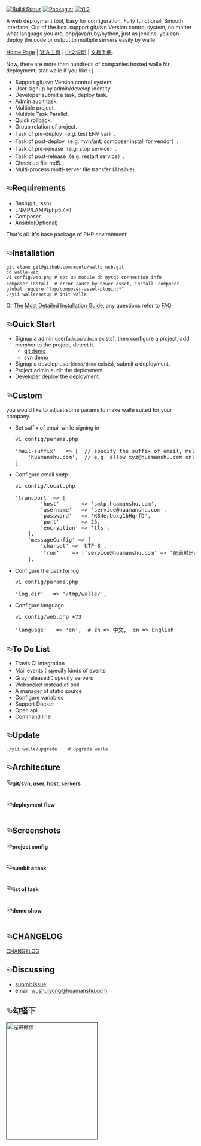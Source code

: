 <article class="markdown-body entry-content" itemprop="text">
<p><a href="https://travis-ci.org/meolu/walle-web"><img src="https://camo.githubusercontent.com/8a045fb15cecbbbf3a07b1dcd2435e5f6a9084a9/68747470733a2f2f7472617669732d63692e6f72672f6d656f6c752f77616c6c652d7765622e7376673f6272616e63683d6d6173746572" alt="Build Status" data-canonical-src="https://travis-ci.org/meolu/walle-web.svg?branch=master" style="max-width:100%;"></a>
<a href="https://packagist.org/packages/meolu/walle-web"><img src="https://camo.githubusercontent.com/3258982deb4943ee1849e1aef7fbc15ab2a11864/68747470733a2f2f696d672e736869656c64732e696f2f7061636b61676973742f762f6d656f6c752f77616c6c652d7765622e737667" alt="Packagist" data-canonical-src="https://img.shields.io/packagist/v/meolu/walle-web.svg" style="max-width:100%;"></a>
<a href="http://www.yiiframework.com/"><img src="https://camo.githubusercontent.com/d10ea4bd497025fc11f5d609258752fe68345290/68747470733a2f2f696d672e736869656c64732e696f2f62616467652f506f77657265645f62792d5969695f4672616d65776f726b2d677265656e2e7376673f7374796c653d666c6174" alt="Yii2" data-canonical-src="https://img.shields.io/badge/Powered_by-Yii_Framework-green.svg?style=flat" style="max-width:100%;"></a></p>
<p>A web deployment tool, Easy for configuration, Fully functional, Smooth interface, Out of the box.
support git/svn Version control system, no matter what language you are, php/java/ruby/python, just as jenkins. you can deploy the code or output to multiple servers easily by walle.</p>
<p><a href="https://www.walle-web.io">Home Page</a> | <a href="https://www.walle-web.io">官方主页</a> | <a href="https://github.com/meolu/walle-web/blob/master/docs/README-zh.md">中文说明</a> | <a href="https://www.walle-web.io/docs/">文档手册</a>.</p>
<p>Now, there are more than hundreds of companies hosted walle for deployment, star walle if you like : )</p>
<ul>
<li>Support git/svn Version control system.</li>
<li>User signup by admin/develop identity.</li>
<li>Developer submit a task, deploy task.</li>
<li>Admin audit task.</li>
<li>Multiple project.</li>
<li>Multiple Task Parallel.</li>
<li>Quick rollback.</li>
<li>Group relation of project.</li>
<li>Task of pre-deploy（e.g: test ENV var）.</li>
<li>Task of post-deploy（e.g: mvn/ant, composer install for vendor）.</li>
<li>Task of pre-release（e.g: stop service）.</li>
<li>Task of post-release（e.g: restart service）.</li>
<li>Check up file md5.</li>
<li>Multi-process multi-server file transfer (Ansible).</li>
</ul>
<h2><a id="user-content-requirements" class="anchor" href="#requirements" aria-hidden="true"><svg aria-hidden="true" class="octicon octicon-link" height="16" version="1.1" viewBox="0 0 16 16" width="16"><path fill-rule="evenodd" d="M4 9h1v1H4c-1.5 0-3-1.69-3-3.5S2.55 3 4 3h4c1.45 0 3 1.69 3 3.5 0 1.41-.91 2.72-2 3.25V8.59c.58-.45 1-1.27 1-2.09C10 5.22 8.98 4 8 4H4c-.98 0-2 1.22-2 2.5S3 9 4 9zm9-3h-1v1h1c1 0 2 1.22 2 2.5S13.98 12 13 12H9c-.98 0-2-1.22-2-2.5 0-.83.42-1.64 1-2.09V6.25c-1.09.53-2 1.84-2 3.25C6 11.31 7.55 13 9 13h4c1.45 0 3-1.69 3-3.5S14.5 6 13 6z"/></svg></a>Requirements</h2>
<ul>
<li>Bash(git、ssh)</li>
<li>LNMP/LAMP(php5.4+)</li>
<li>Composer</li>
<li>Ansible(Optional)</li>
</ul>
<p>That's all. It's base package of PHP environment!</p>
<h2><a id="user-content-installation" class="anchor" href="#installation" aria-hidden="true"><svg aria-hidden="true" class="octicon octicon-link" height="16" version="1.1" viewBox="0 0 16 16" width="16"><path fill-rule="evenodd" d="M4 9h1v1H4c-1.5 0-3-1.69-3-3.5S2.55 3 4 3h4c1.45 0 3 1.69 3 3.5 0 1.41-.91 2.72-2 3.25V8.59c.58-.45 1-1.27 1-2.09C10 5.22 8.98 4 8 4H4c-.98 0-2 1.22-2 2.5S3 9 4 9zm9-3h-1v1h1c1 0 2 1.22 2 2.5S13.98 12 13 12H9c-.98 0-2-1.22-2-2.5 0-.83.42-1.64 1-2.09V6.25c-1.09.53-2 1.84-2 3.25C6 11.31 7.55 13 9 13h4c1.45 0 3-1.69 3-3.5S14.5 6 13 6z"/></svg></a>Installation</h2>
<pre><code>git clone git@github.com:meolu/walle-web.git
cd walle-web
vi config/web.php # set up module db mysql connection info
composer install  # error cause by bower-asset, install：composer global require "fxp/composer-asset-plugin:*"
./yii walle/setup # init walle
</code></pre>
<p>Or <a href="https://github.com/meolu/walle-web/blob/master/docs/install-en.md">The Most Detailed Installation Guide</a>, any questions refer to <a href="https://github.com/meolu/walle-web/blob/master/docs/faq-en.md">FAQ</a></p>
<h2><a id="user-content-quick-start" class="anchor" href="#quick-start" aria-hidden="true"><svg aria-hidden="true" class="octicon octicon-link" height="16" version="1.1" viewBox="0 0 16 16" width="16"><path fill-rule="evenodd" d="M4 9h1v1H4c-1.5 0-3-1.69-3-3.5S2.55 3 4 3h4c1.45 0 3 1.69 3 3.5 0 1.41-.91 2.72-2 3.25V8.59c.58-.45 1-1.27 1-2.09C10 5.22 8.98 4 8 4H4c-.98 0-2 1.22-2 2.5S3 9 4 9zm9-3h-1v1h1c1 0 2 1.22 2 2.5S13.98 12 13 12H9c-.98 0-2-1.22-2-2.5 0-.83.42-1.64 1-2.09V6.25c-1.09.53-2 1.84-2 3.25C6 11.31 7.55 13 9 13h4c1.45 0 3-1.69 3-3.5S14.5 6 13 6z"/></svg></a>Quick Start</h2>
<ul>
<li>Signup a admin user(<code>admin/admin</code> exists), then configure a project, add member to the project, detect it.
<ul>
<li><a href="https://github.com/meolu/walle-web/blob/master/docs/config-git-en.md">git demo</a></li>
<li><a href="https://github.com/meolu/walle-web/blob/master/docs/config-svn-en.md">svn demo</a></li>
</ul>
</li>
<li>Signup a develop user(<code>demo/demo</code> exists), submit a deployment.</li>
<li>Project admin audit the deployment.</li>
<li>Developer deploy the deployment.</li>
</ul>
<h2><a id="user-content-custom" class="anchor" href="#custom" aria-hidden="true"><svg aria-hidden="true" class="octicon octicon-link" height="16" version="1.1" viewBox="0 0 16 16" width="16"><path fill-rule="evenodd" d="M4 9h1v1H4c-1.5 0-3-1.69-3-3.5S2.55 3 4 3h4c1.45 0 3 1.69 3 3.5 0 1.41-.91 2.72-2 3.25V8.59c.58-.45 1-1.27 1-2.09C10 5.22 8.98 4 8 4H4c-.98 0-2 1.22-2 2.5S3 9 4 9zm9-3h-1v1h1c1 0 2 1.22 2 2.5S13.98 12 13 12H9c-.98 0-2-1.22-2-2.5 0-.83.42-1.64 1-2.09V6.25c-1.09.53-2 1.84-2 3.25C6 11.31 7.55 13 9 13h4c1.45 0 3-1.69 3-3.5S14.5 6 13 6z"/></svg></a>Custom</h2>
<p>you would like to adjust some params to make walle suited for your company.</p>
<ul>
<li>
<p>Set suffix of email while signing in</p>
<div class="highlight highlight-text-html-php"><pre><span class="pl-s1"><span class="pl-c1">vi</span> <span class="pl-c1">config</span><span class="pl-k">/</span><span class="pl-c1">params</span><span class="pl-k">.</span><span class="pl-c1">php</span></span>
<span class="pl-s1"></span>
<span class="pl-s1"><span class="pl-s"><span class="pl-pds">'</span>mail-suffix<span class="pl-pds">'</span></span>   <span class="pl-k">=&gt;</span> [  <span class="pl-c"><span class="pl-c">//</span> specify the suffix of email, multiple suffixes are allow.</span></span>
<span class="pl-s1">    <span class="pl-s"><span class="pl-pds">'</span>huamanshu.com<span class="pl-pds">'</span></span>,  <span class="pl-c"><span class="pl-c">//</span> e.g: allow xyz@huamanshu.com only</span></span>
<span class="pl-s1">]</span></pre></div>
</li>
<li>
<p>Configure email smtp</p>
<div class="highlight highlight-text-html-php"><pre><span class="pl-s1"><span class="pl-c1">vi</span> <span class="pl-c1">config</span><span class="pl-k">/</span><span class="pl-c1">local</span><span class="pl-k">.</span><span class="pl-c1">php</span></span>
<span class="pl-s1"></span>
<span class="pl-s1"><span class="pl-s"><span class="pl-pds">'</span>transport<span class="pl-pds">'</span></span> <span class="pl-k">=&gt;</span> [</span>
<span class="pl-s1">        <span class="pl-s"><span class="pl-pds">'</span>host<span class="pl-pds">'</span></span>       <span class="pl-k">=&gt;</span> <span class="pl-s"><span class="pl-pds">'</span>smtp.huamanshu.com<span class="pl-pds">'</span></span>,</span>
<span class="pl-s1">        <span class="pl-s"><span class="pl-pds">'</span>username<span class="pl-pds">'</span></span>   <span class="pl-k">=&gt;</span> <span class="pl-s"><span class="pl-pds">'</span>service@huamanshu.com<span class="pl-pds">'</span></span>,</span>
<span class="pl-s1">        <span class="pl-s"><span class="pl-pds">'</span>password<span class="pl-pds">'</span></span>   <span class="pl-k">=&gt;</span> <span class="pl-s"><span class="pl-pds">'</span>K84erUuxg1bHqrfD<span class="pl-pds">'</span></span>,</span>
<span class="pl-s1">        <span class="pl-s"><span class="pl-pds">'</span>port<span class="pl-pds">'</span></span>       <span class="pl-k">=&gt;</span> <span class="pl-c1">25</span>,</span>
<span class="pl-s1">        <span class="pl-s"><span class="pl-pds">'</span>encryption<span class="pl-pds">'</span></span> <span class="pl-k">=&gt;</span> <span class="pl-s"><span class="pl-pds">'</span>tls<span class="pl-pds">'</span></span>,</span>
<span class="pl-s1">    ],</span>
<span class="pl-s1">    <span class="pl-s"><span class="pl-pds">'</span>messageConfig<span class="pl-pds">'</span></span> <span class="pl-k">=&gt;</span> [</span>
<span class="pl-s1">        <span class="pl-s"><span class="pl-pds">'</span>charset<span class="pl-pds">'</span></span> <span class="pl-k">=&gt;</span> <span class="pl-s"><span class="pl-pds">'</span>UTF-8<span class="pl-pds">'</span></span>,</span>
<span class="pl-s1">        <span class="pl-s"><span class="pl-pds">'</span>from<span class="pl-pds">'</span></span>    <span class="pl-k">=&gt;</span> [<span class="pl-s"><span class="pl-pds">'</span>service@huamanshu.com<span class="pl-pds">'</span></span> <span class="pl-k">=&gt;</span> <span class="pl-s"><span class="pl-pds">'</span>花满树出品<span class="pl-pds">'</span></span>],  <span class="pl-c"><span class="pl-c">//</span> the same with username of mail module in config/web.php</span></span>
<span class="pl-s1">    ],</span></pre></div>
</li>
<li>
<p>Configure the path for log</p>
<div class="highlight highlight-text-html-php"><pre><span class="pl-s1"><span class="pl-c1">vi</span> <span class="pl-c1">config</span><span class="pl-k">/</span><span class="pl-c1">params</span><span class="pl-k">.</span><span class="pl-c1">php</span></span>
<span class="pl-s1"></span>
<span class="pl-s1"><span class="pl-s"><span class="pl-pds">'</span>log.dir<span class="pl-pds">'</span></span>   <span class="pl-k">=&gt;</span> <span class="pl-s"><span class="pl-pds">'</span>/tmp/walle/<span class="pl-pds">'</span></span>,</span></pre></div>
</li>
<li>
<p>Configure language</p>
<div class="highlight highlight-text-html-php"><pre><span class="pl-s1"><span class="pl-c1">vi</span> <span class="pl-c1">config</span><span class="pl-k">/</span><span class="pl-c1">web</span><span class="pl-k">.</span><span class="pl-c1">php</span> <span class="pl-k">+</span><span class="pl-c1">73</span></span>
<span class="pl-s1"></span>
<span class="pl-s1"><span class="pl-s"><span class="pl-pds">'</span>language<span class="pl-pds">'</span></span>   <span class="pl-k">=&gt;</span> <span class="pl-s"><span class="pl-pds">'</span>en<span class="pl-pds">'</span></span>,  <span class="pl-c"><span class="pl-c">#</span> zh =&gt; 中文,  en =&gt; English</span></span></pre></div>
</li>
</ul>
<h2><a id="user-content-to-do-list" class="anchor" href="#to-do-list" aria-hidden="true"><svg aria-hidden="true" class="octicon octicon-link" height="16" version="1.1" viewBox="0 0 16 16" width="16"><path fill-rule="evenodd" d="M4 9h1v1H4c-1.5 0-3-1.69-3-3.5S2.55 3 4 3h4c1.45 0 3 1.69 3 3.5 0 1.41-.91 2.72-2 3.25V8.59c.58-.45 1-1.27 1-2.09C10 5.22 8.98 4 8 4H4c-.98 0-2 1.22-2 2.5S3 9 4 9zm9-3h-1v1h1c1 0 2 1.22 2 2.5S13.98 12 13 12H9c-.98 0-2-1.22-2-2.5 0-.83.42-1.64 1-2.09V6.25c-1.09.53-2 1.84-2 3.25C6 11.31 7.55 13 9 13h4c1.45 0 3-1.69 3-3.5S14.5 6 13 6z"/></svg></a>To Do List</h2>
<ul>
<li>Travis CI integration</li>
<li>Mail events：specify kinds of events</li>
<li>Gray released：specify servers</li>
<li>Websocket instead of poll</li>
<li>A manager of static source</li>
<li>Configure variables</li>
<li>Support Docker</li>
<li>Open api</li>
<li>Command line</li>
</ul>
<h2><a id="user-content-update" class="anchor" href="#update" aria-hidden="true"><svg aria-hidden="true" class="octicon octicon-link" height="16" version="1.1" viewBox="0 0 16 16" width="16"><path fill-rule="evenodd" d="M4 9h1v1H4c-1.5 0-3-1.69-3-3.5S2.55 3 4 3h4c1.45 0 3 1.69 3 3.5 0 1.41-.91 2.72-2 3.25V8.59c.58-.45 1-1.27 1-2.09C10 5.22 8.98 4 8 4H4c-.98 0-2 1.22-2 2.5S3 9 4 9zm9-3h-1v1h1c1 0 2 1.22 2 2.5S13.98 12 13 12H9c-.98 0-2-1.22-2-2.5 0-.83.42-1.64 1-2.09V6.25c-1.09.53-2 1.84-2 3.25C6 11.31 7.55 13 9 13h4c1.45 0 3-1.69 3-3.5S14.5 6 13 6z"/></svg></a>Update</h2>
<pre><code>./yii walle/upgrade    # upgrade walle
</code></pre>
<h2><a id="user-content-architecture" class="anchor" href="#architecture" aria-hidden="true"><svg aria-hidden="true" class="octicon octicon-link" height="16" version="1.1" viewBox="0 0 16 16" width="16"><path fill-rule="evenodd" d="M4 9h1v1H4c-1.5 0-3-1.69-3-3.5S2.55 3 4 3h4c1.45 0 3 1.69 3 3.5 0 1.41-.91 2.72-2 3.25V8.59c.58-.45 1-1.27 1-2.09C10 5.22 8.98 4 8 4H4c-.98 0-2 1.22-2 2.5S3 9 4 9zm9-3h-1v1h1c1 0 2 1.22 2 2.5S13.98 12 13 12H9c-.98 0-2-1.22-2-2.5 0-.83.42-1.64 1-2.09V6.25c-1.09.53-2 1.84-2 3.25C6 11.31 7.55 13 9 13h4c1.45 0 3-1.69 3-3.5S14.5 6 13 6z"/></svg></a>Architecture</h2>
<h4><a id="user-content-gitsvn-user-host-servers" class="anchor" href="#gitsvn-user-host-servers" aria-hidden="true"><svg aria-hidden="true" class="octicon octicon-link" height="16" version="1.1" viewBox="0 0 16 16" width="16"><path fill-rule="evenodd" d="M4 9h1v1H4c-1.5 0-3-1.69-3-3.5S2.55 3 4 3h4c1.45 0 3 1.69 3 3.5 0 1.41-.91 2.72-2 3.25V8.59c.58-.45 1-1.27 1-2.09C10 5.22 8.98 4 8 4H4c-.98 0-2 1.22-2 2.5S3 9 4 9zm9-3h-1v1h1c1 0 2 1.22 2 2.5S13.98 12 13 12H9c-.98 0-2-1.22-2-2.5 0-.83.42-1.64 1-2.09V6.25c-1.09.53-2 1.84-2 3.25C6 11.31 7.55 13 9 13h4c1.45 0 3-1.69 3-3.5S14.5 6 13 6z"/></svg></a>git/svn, user, host, servers</h4>
<p><a href="https://camo.githubusercontent.com/9b1dd2ba47a6ac2d0989cfa59602894cfaeba52f/68747470733a2f2f7261772e6769746875622e636f6d2f6d656f6c752f646f63732f6d61737465722f77616c6c652d7765622e696f2f646f63732f656e2f7374617469632f77616c6c652d666c6f772d72656c6174696f6e2d656e2e706e67" target="_blank"><img src="https://camo.githubusercontent.com/9b1dd2ba47a6ac2d0989cfa59602894cfaeba52f/68747470733a2f2f7261772e6769746875622e636f6d2f6d656f6c752f646f63732f6d61737465722f77616c6c652d7765622e696f2f646f63732f656e2f7374617469632f77616c6c652d666c6f772d72656c6174696f6e2d656e2e706e67" alt="" data-canonical-src="https://raw.github.com/meolu/docs/master/walle-web.io/docs/en/static/walle-flow-relation-en.png" style="max-width:100%;"></a></p>
<h4><a id="user-content-deployment-flow" class="anchor" href="#deployment-flow" aria-hidden="true"><svg aria-hidden="true" class="octicon octicon-link" height="16" version="1.1" viewBox="0 0 16 16" width="16"><path fill-rule="evenodd" d="M4 9h1v1H4c-1.5 0-3-1.69-3-3.5S2.55 3 4 3h4c1.45 0 3 1.69 3 3.5 0 1.41-.91 2.72-2 3.25V8.59c.58-.45 1-1.27 1-2.09C10 5.22 8.98 4 8 4H4c-.98 0-2 1.22-2 2.5S3 9 4 9zm9-3h-1v1h1c1 0 2 1.22 2 2.5S13.98 12 13 12H9c-.98 0-2-1.22-2-2.5 0-.83.42-1.64 1-2.09V6.25c-1.09.53-2 1.84-2 3.25C6 11.31 7.55 13 9 13h4c1.45 0 3-1.69 3-3.5S14.5 6 13 6z"/></svg></a>deployment flow</h4>
<p><a href="https://camo.githubusercontent.com/f32098540c37353f7c43dedd89b17bf546c52b8f/68747470733a2f2f7261772e6769746875622e636f6d2f6d656f6c752f646f63732f6d61737465722f77616c6c652d7765622e696f2f646f63732f656e2f7374617469632f77616c6c652d666c6f772d656e2e706e67" target="_blank"><img src="https://camo.githubusercontent.com/f32098540c37353f7c43dedd89b17bf546c52b8f/68747470733a2f2f7261772e6769746875622e636f6d2f6d656f6c752f646f63732f6d61737465722f77616c6c652d7765622e696f2f646f63732f656e2f7374617469632f77616c6c652d666c6f772d656e2e706e67" alt="" data-canonical-src="https://raw.github.com/meolu/docs/master/walle-web.io/docs/en/static/walle-flow-en.png" style="max-width:100%;"></a></p>
<h2><a id="user-content-screenshots" class="anchor" href="#screenshots" aria-hidden="true"><svg aria-hidden="true" class="octicon octicon-link" height="16" version="1.1" viewBox="0 0 16 16" width="16"><path fill-rule="evenodd" d="M4 9h1v1H4c-1.5 0-3-1.69-3-3.5S2.55 3 4 3h4c1.45 0 3 1.69 3 3.5 0 1.41-.91 2.72-2 3.25V8.59c.58-.45 1-1.27 1-2.09C10 5.22 8.98 4 8 4H4c-.98 0-2 1.22-2 2.5S3 9 4 9zm9-3h-1v1h1c1 0 2 1.22 2 2.5S13.98 12 13 12H9c-.98 0-2-1.22-2-2.5 0-.83.42-1.64 1-2.09V6.25c-1.09.53-2 1.84-2 3.25C6 11.31 7.55 13 9 13h4c1.45 0 3-1.69 3-3.5S14.5 6 13 6z"/></svg></a>Screenshots</h2>
<h4><a id="user-content-project-config" class="anchor" href="#project-config" aria-hidden="true"><svg aria-hidden="true" class="octicon octicon-link" height="16" version="1.1" viewBox="0 0 16 16" width="16"><path fill-rule="evenodd" d="M4 9h1v1H4c-1.5 0-3-1.69-3-3.5S2.55 3 4 3h4c1.45 0 3 1.69 3 3.5 0 1.41-.91 2.72-2 3.25V8.59c.58-.45 1-1.27 1-2.09C10 5.22 8.98 4 8 4H4c-.98 0-2 1.22-2 2.5S3 9 4 9zm9-3h-1v1h1c1 0 2 1.22 2 2.5S13.98 12 13 12H9c-.98 0-2-1.22-2-2.5 0-.83.42-1.64 1-2.09V6.25c-1.09.53-2 1.84-2 3.25C6 11.31 7.55 13 9 13h4c1.45 0 3-1.69 3-3.5S14.5 6 13 6z"/></svg></a>project config</h4>
<p><a href="https://camo.githubusercontent.com/f35623150a07a5759a27ff789833364a4263922b/68747470733a2f2f7261772e6769746875622e636f6d2f6d656f6c752f646f63732f6d61737465722f77616c6c652d7765622e696f2f646f63732f656e2f7374617469632f77616c6c652d636f6e6669672d656469742d656e2e6a7067" target="_blank"><img src="https://camo.githubusercontent.com/f35623150a07a5759a27ff789833364a4263922b/68747470733a2f2f7261772e6769746875622e636f6d2f6d656f6c752f646f63732f6d61737465722f77616c6c652d7765622e696f2f646f63732f656e2f7374617469632f77616c6c652d636f6e6669672d656469742d656e2e6a7067" alt="" data-canonical-src="https://raw.github.com/meolu/docs/master/walle-web.io/docs/en/static/walle-config-edit-en.jpg" style="max-width:100%;"></a></p>
<h4><a id="user-content-sumbit-a-task" class="anchor" href="#sumbit-a-task" aria-hidden="true"><svg aria-hidden="true" class="octicon octicon-link" height="16" version="1.1" viewBox="0 0 16 16" width="16"><path fill-rule="evenodd" d="M4 9h1v1H4c-1.5 0-3-1.69-3-3.5S2.55 3 4 3h4c1.45 0 3 1.69 3 3.5 0 1.41-.91 2.72-2 3.25V8.59c.58-.45 1-1.27 1-2.09C10 5.22 8.98 4 8 4H4c-.98 0-2 1.22-2 2.5S3 9 4 9zm9-3h-1v1h1c1 0 2 1.22 2 2.5S13.98 12 13 12H9c-.98 0-2-1.22-2-2.5 0-.83.42-1.64 1-2.09V6.25c-1.09.53-2 1.84-2 3.25C6 11.31 7.55 13 9 13h4c1.45 0 3-1.69 3-3.5S14.5 6 13 6z"/></svg></a>sumbit a task</h4>
<p><a href="https://camo.githubusercontent.com/f9456f408025ceb1157e10e316fac55467e125d6/68747470733a2f2f7261772e6769746875622e636f6d2f6d656f6c752f646f63732f6d61737465722f77616c6c652d7765622e696f2f646f63732f656e2f7374617469632f77616c6c652d7375626d69742d656e2e6a7067" target="_blank"><img src="https://camo.githubusercontent.com/f9456f408025ceb1157e10e316fac55467e125d6/68747470733a2f2f7261772e6769746875622e636f6d2f6d656f6c752f646f63732f6d61737465722f77616c6c652d7765622e696f2f646f63732f656e2f7374617469632f77616c6c652d7375626d69742d656e2e6a7067" alt="" data-canonical-src="https://raw.github.com/meolu/docs/master/walle-web.io/docs/en/static/walle-submit-en.jpg" style="max-width:100%;"></a></p>
<h4><a id="user-content-list-of-task" class="anchor" href="#list-of-task" aria-hidden="true"><svg aria-hidden="true" class="octicon octicon-link" height="16" version="1.1" viewBox="0 0 16 16" width="16"><path fill-rule="evenodd" d="M4 9h1v1H4c-1.5 0-3-1.69-3-3.5S2.55 3 4 3h4c1.45 0 3 1.69 3 3.5 0 1.41-.91 2.72-2 3.25V8.59c.58-.45 1-1.27 1-2.09C10 5.22 8.98 4 8 4H4c-.98 0-2 1.22-2 2.5S3 9 4 9zm9-3h-1v1h1c1 0 2 1.22 2 2.5S13.98 12 13 12H9c-.98 0-2-1.22-2-2.5 0-.83.42-1.64 1-2.09V6.25c-1.09.53-2 1.84-2 3.25C6 11.31 7.55 13 9 13h4c1.45 0 3-1.69 3-3.5S14.5 6 13 6z"/></svg></a>list of task</h4>
<p><a href="https://camo.githubusercontent.com/cd87bc1c2e97edcc85f1fd02f9457232fc8e21c5/68747470733a2f2f7261772e6769746875622e636f6d2f6d656f6c752f646f63732f6d61737465722f77616c6c652d7765622e696f2f646f63732f656e2f7374617469632f77616c6c652d6465762d6c6973742d656e2e6a7067" target="_blank"><img src="https://camo.githubusercontent.com/cd87bc1c2e97edcc85f1fd02f9457232fc8e21c5/68747470733a2f2f7261772e6769746875622e636f6d2f6d656f6c752f646f63732f6d61737465722f77616c6c652d7765622e696f2f646f63732f656e2f7374617469632f77616c6c652d6465762d6c6973742d656e2e6a7067" alt="" data-canonical-src="https://raw.github.com/meolu/docs/master/walle-web.io/docs/en/static/walle-dev-list-en.jpg" style="max-width:100%;"></a></p>
<h4><a id="user-content-demo-show" class="anchor" href="#demo-show" aria-hidden="true"><svg aria-hidden="true" class="octicon octicon-link" height="16" version="1.1" viewBox="0 0 16 16" width="16"><path fill-rule="evenodd" d="M4 9h1v1H4c-1.5 0-3-1.69-3-3.5S2.55 3 4 3h4c1.45 0 3 1.69 3 3.5 0 1.41-.91 2.72-2 3.25V8.59c.58-.45 1-1.27 1-2.09C10 5.22 8.98 4 8 4H4c-.98 0-2 1.22-2 2.5S3 9 4 9zm9-3h-1v1h1c1 0 2 1.22 2 2.5S13.98 12 13 12H9c-.98 0-2-1.22-2-2.5 0-.83.42-1.64 1-2.09V6.25c-1.09.53-2 1.84-2 3.25C6 11.31 7.55 13 9 13h4c1.45 0 3-1.69 3-3.5S14.5 6 13 6z"/></svg></a>demo show</h4>
<p><a href="https://camo.githubusercontent.com/c4fc357ee771f4c6d859824f57efe866ee6e3c85/68747470733a2f2f7261772e6769746875622e636f6d2f6d656f6c752f646f63732f6d61737465722f77616c6c652d7765622e696f2f646f63732f656e2f7374617469632f77616c6c652d656e2e676966" target="_blank"><img src="https://camo.githubusercontent.com/c4fc357ee771f4c6d859824f57efe866ee6e3c85/68747470733a2f2f7261772e6769746875622e636f6d2f6d656f6c752f646f63732f6d61737465722f77616c6c652d7765622e696f2f646f63732f656e2f7374617469632f77616c6c652d656e2e676966" alt="" data-canonical-src="https://raw.github.com/meolu/docs/master/walle-web.io/docs/en/static/walle-en.gif" style="max-width:100%;"></a></p>
<h2><a id="user-content-changelog" class="anchor" href="#changelog" aria-hidden="true"><svg aria-hidden="true" class="octicon octicon-link" height="16" version="1.1" viewBox="0 0 16 16" width="16"><path fill-rule="evenodd" d="M4 9h1v1H4c-1.5 0-3-1.69-3-3.5S2.55 3 4 3h4c1.45 0 3 1.69 3 3.5 0 1.41-.91 2.72-2 3.25V8.59c.58-.45 1-1.27 1-2.09C10 5.22 8.98 4 8 4H4c-.98 0-2 1.22-2 2.5S3 9 4 9zm9-3h-1v1h1c1 0 2 1.22 2 2.5S13.98 12 13 12H9c-.98 0-2-1.22-2-2.5 0-.83.42-1.64 1-2.09V6.25c-1.09.53-2 1.84-2 3.25C6 11.31 7.55 13 9 13h4c1.45 0 3-1.69 3-3.5S14.5 6 13 6z"/></svg></a>CHANGELOG</h2>
<p><a href="https://github.com/meolu/walle-web/releases">CHANGELOG</a></p>
<h2><a id="user-content-discussing" class="anchor" href="#discussing" aria-hidden="true"><svg aria-hidden="true" class="octicon octicon-link" height="16" version="1.1" viewBox="0 0 16 16" width="16"><path fill-rule="evenodd" d="M4 9h1v1H4c-1.5 0-3-1.69-3-3.5S2.55 3 4 3h4c1.45 0 3 1.69 3 3.5 0 1.41-.91 2.72-2 3.25V8.59c.58-.45 1-1.27 1-2.09C10 5.22 8.98 4 8 4H4c-.98 0-2 1.22-2 2.5S3 9 4 9zm9-3h-1v1h1c1 0 2 1.22 2 2.5S13.98 12 13 12H9c-.98 0-2-1.22-2-2.5 0-.83.42-1.64 1-2.09V6.25c-1.09.53-2 1.84-2 3.25C6 11.31 7.55 13 9 13h4c1.45 0 3-1.69 3-3.5S14.5 6 13 6z"/></svg></a>Discussing</h2>
<ul>
<li><a href="https://github.com/meolu/walle-web/issues/new">submit issue</a></li>
<li>email: <a href="mailto:wushuiyong@huamanshu.com">wushuiyong@huamanshu.com</a></li>
</ul>
<h2><a id="user-content-勾搭下" class="anchor" href="#勾搭下" aria-hidden="true"><svg aria-hidden="true" class="octicon octicon-link" height="16" version="1.1" viewBox="0 0 16 16" width="16"><path fill-rule="evenodd" d="M4 9h1v1H4c-1.5 0-3-1.69-3-3.5S2.55 3 4 3h4c1.45 0 3 1.69 3 3.5 0 1.41-.91 2.72-2 3.25V8.59c.58-.45 1-1.27 1-2.09C10 5.22 8.98 4 8 4H4c-.98 0-2 1.22-2 2.5S3 9 4 9zm9-3h-1v1h1c1 0 2 1.22 2 2.5S13.98 12 13 12H9c-.98 0-2-1.22-2-2.5 0-.83.42-1.64 1-2.09V6.25c-1.09.53-2 1.84-2 3.25C6 11.31 7.55 13 9 13h4c1.45 0 3-1.69 3-3.5S14.5 6 13 6z"/></svg></a>勾搭下</h2>
<p><a href=" " target="_blank"><img src=" " alt="程进微信" style="max-width:100%;" width="244" align="left" height="314"></a></p>
</article>
